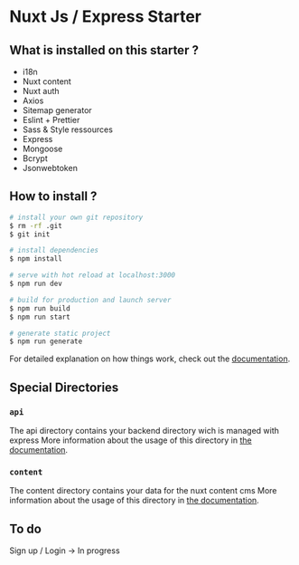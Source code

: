# Nuxt Js / Express Starter

## What is installed on this starter ?

- i18n
- Nuxt content
- Nuxt auth
- Axios
- Sitemap generator
- Eslint + Prettier
- Sass & Style ressources
- Express
- Mongoose
- Bcrypt
- Jsonwebtoken

## How to install ?

```bash
# install your own git repository
$ rm -rf .git
$ git init

# install dependencies
$ npm install

# serve with hot reload at localhost:3000
$ npm run dev

# build for production and launch server
$ npm run build
$ npm run start

# generate static project
$ npm run generate
```

For detailed explanation on how things work, check out the [documentation](https://nuxtjs.org).

## Special Directories

### `api`

The api directory contains your backend directory wich is managed with express
More information about the usage of this directory in [the documentation](https://expressjs.com/fr/starter/installing.html).

### `content`

The content directory contains your data for the nuxt content cms
More information about the usage of this directory in [the documentation](https://content.nuxtjs.org/).

## To do

Sign up / Login -> In progress
